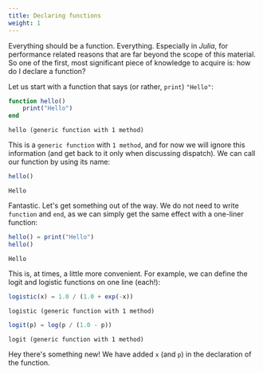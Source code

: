 ```yaml
---
title: Declaring functions
weight: 1
---
```


Everything should be a function. Everything. Especially in *Julia*, for
performance related reasons that are far beyond the scope of this material. So
one of the first, most significant piece of knowledge to acquire is: how do I
declare a function?

Let us start with a function that says (or rather, `print`) `"Hello"`:

````julia
function hello()
    print("Hello")
end
````

````
hello (generic function with 1 method)
````

This is a `generic function` with `1 method`, and for now we will ignore this
information (and get back to it only when discussing dispatch). We can call
our function by using its name:

````julia
hello()
````

````
Hello
````

Fantastic. Let's get something out of the way. We do not need to write
`function` and `end`, as we can simply get the same effect with a one-liner
function:

````julia
hello() = print("Hello")
hello()
````

````
Hello
````

This is, at times, a little more convenient. For example, we can define the
logit and logistic functions on one line (each!):

````julia
logistic(x) = 1.0 / (1.0 + exp(-x))
````

````
logistic (generic function with 1 method)
````

````julia
logit(p) = log(p / (1.0 - p))
````

````
logit (generic function with 1 method)
````

Hey there's something new! We have added `x` (and `p`) in the declaration of
the function.

